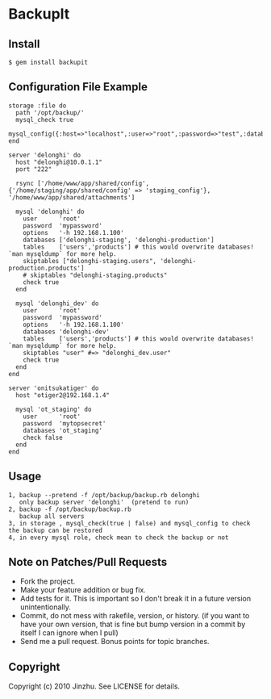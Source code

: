 # BackupIt

## Install
    $ gem install backupit

## Configuration File Example

    storage :file do
      path '/opt/backup/'
      mysql_check true
      mysql_config({:host=>"localhost",:user=>"root",:password=>"test",:database=>"checkdb"})
    end

    server 'delonghi' do
      host "delonghi@10.0.1.1"
      port "222"

      rsync ['/home/www/app/shared/config',{'/home/staging/app/shared/config' => 'staging_config'}, '/home/www/app/shared/attachments']

      mysql 'delonghi' do
        user      'root'
        password  'mypassword'
        options   '-h 192.168.1.100'
        databases ['delonghi-staging', 'delonghi-production']
        tables    ['users','products'] # this would overwrite databases! `man mysqldump` for more help.
        skiptables ["delonghi-staging.users", 'delonghi-production.products']
        # skiptables "delonghi-staging.products"
        check true
      end

      mysql 'delonghi_dev' do
        user      'root'
        password  'mypassword'
        options   '-h 192.168.1.100'
        databases 'delonghi-dev'
        tables    ['users','products'] # this would overwrite databases! `man mysqldump` for more help.
        skiptables "user" #=> "delonghi_dev.user"
        check true
      end
    end

    server 'onitsukatiger' do
      host "otiger2@192.168.1.4"

      mysql 'ot_staging' do
        user      'root'
        password  'mytopsecret'
        databases 'ot_staging'
        check false
      end
    end

## Usage
    1, backup --pretend -f /opt/backup/backup.rb delonghi
       only backup server 'delonghi'  (pretend to run)
    2, backup -f /opt/backup/backup.rb
       backup all servers
    3, in storage , mysql_check(true | false) and mysql_config to check the backup can be restored
    4, in every mysql role, check mean to check the backup or not

## Note on Patches/Pull Requests

* Fork the project.
* Make your feature addition or bug fix.
* Add tests for it. This is important so I don't break it in a
  future version unintentionally.
* Commit, do not mess with rakefile, version, or history.
  (if you want to have your own version, that is fine but bump version in a commit by itself I can ignore when I pull)
* Send me a pull request. Bonus points for topic branches.

## Copyright

Copyright (c) 2010 Jinzhu. See LICENSE for details.
